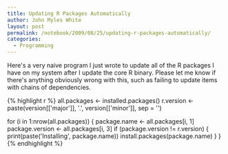 ```yaml
---
title: Updating R Packages Automatically
author: John Myles White
layout: post
permalink: /notebook/2009/08/25/updating-r-packages-automatically/
categories:
  - Programming
---
```


Here's a very naive program I just wrote to update all of the R packages I have on my system after I update the core R binary. Please let me know if there's anything obviously wrong with this, such as failing to update items with chains of dependencies.

{% highlight r %}
all.packages <- installed.packages()
r.version <- paste(version[['major']], '.', version[['minor']], sep = '')

for (i in 1:nrow(all.packages))
{
    package.name <- all.packages[i, 1]
    package.version <- all.packages[i, 3]
    if (package.version != r.version)
    {
        print(paste('Installing', package.name))
        install.packages(package.name)
    }
}
{% endhighlight %}
